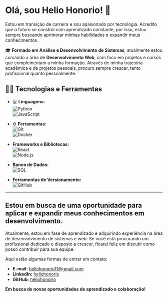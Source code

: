 # Olá, sou Helio Honorio! 👋

Estou em transição de carreira e sou apaixonado por tecnologia. Acredito que o futuro se constrói com aprendizado constante, por isso, estou sempre buscando aprimorar minhas habilidades e expandir meus conhecimentos. 

🎓 **Formado em Análise e Desenvolvimento de Sistemas**, atualmente estou cursando a área de **Desenvolvimento Web**, com foco em projetos e cursos que complementam a minha formação. Através de minha trajetória acadêmica e de projetos pessoais, procuro sempre crescer, tanto profissional quanto pessoalmente.

## 👨‍💻 Tecnologias e Ferramentas
- 💻 **Linguagens:**
  <br> ![Python](https://img.shields.io/badge/Python-3776AB?style=flat&logo=python&logoColor=white) 
  <br> ![JavaScript](https://img.shields.io/badge/JavaScript-F7DF1E?style=flat&logo=javascript&logoColor=black)

- ⚙️ **Ferramentas:**
  <br> ![Git](https://img.shields.io/badge/Git-F05032?style=flat&logo=git&logoColor=white) 
  <br> ![Docker](https://img.shields.io/badge/Docker-2496ED?style=flat&logo=docker&logoColor=white)

- **Frameworks e Bibliotecas:**  
  ![React](https://img.shields.io/badge/React-61DAFB?style=flat&logo=react&logoColor=black)  
  ![Node.js](https://img.shields.io/badge/Node.js-339933?style=flat&logo=node.js&logoColor=white)

- **Banco de Dados:**  
  ![SQL](https://img.shields.io/badge/SQL-003B57?style=flat&logo=mysql&logoColor=white)

- **Ferramentas de Versionamento:**  
  ![GitHub](https://img.shields.io/badge/GitHub-181717?style=flat&logo=github&logoColor=white)

---

## Estou em busca de uma oportunidade para aplicar e expandir meus conhecimentos em desenvolvimento.  
Atualmente, estou em fase de aprendizado e adquirindo experiência na área de desenvolvimento de sistemas e web. Se você está procurando um profissional dedicado e disposto a crescer, ficarei feliz em discutir como posso contribuir para sua equipe.  

Aqui estão algumas formas de entrar em contato:

- **E-mail:** [heliohonorio11@gmail.com](mailto:heliohonorio11@gmail.com)
- **LinkedIn:** [heliohonorio](https://www.linkedin.com/in/heliohonorio)
- **GitHub:** [heliohonorio](https://github.com/heliohonorio)

**Em busca de novas oportunidades de aprendizado e colaboração!**
